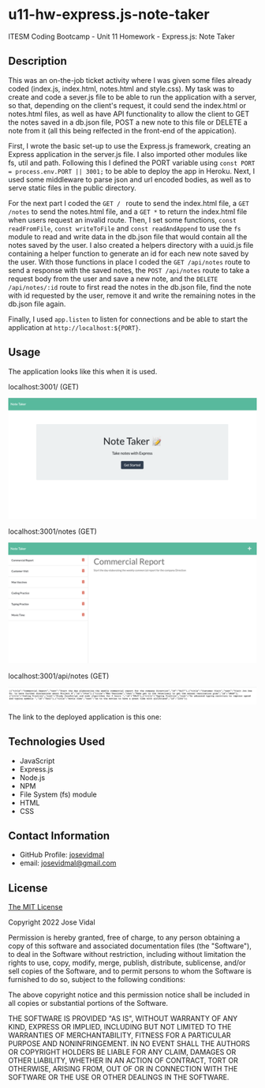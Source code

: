 # u11-hw-express.js-note-taker
ITESM Coding Bootcamp - Unit 11 Homework - Express.js: Note Taker

## Description

This was an on-the-job ticket activity where I was given some files already coded (index.js, index.html, notes.html and style.css). My task was to create and code a sever.js file to be able to run the application with a server, so that, depending on the client's request, it could send the index.html or notes.html files, as well as have API functionality to allow the client to GET the notes saved in a db.json file, POST a new note to this file or DELETE a note from it (all this being relfected in the front-end of the appication).

First, I wrote the basic set-up to use the Express.js framework, creating an Express application in the server.js file. I also imported other modules like fs, util and path. Following this I defined the PORT variable using `const PORT = process.env.PORT || 3001;` to be able to deploy the app in Heroku. Next, I used some middleware to parse json and url encoded bodies, as well as to serve static files in the public directory. 

For the next part I coded the `GET / ` route to send the index.html file, a `GET /notes` to send the notes.html file, and a `GET *` to return the index.html file when users request an invalid route. Then, I set some functions, `const readFromFile`, `const writeToFile` and `const readAndAppend` to use the `fs` module to read and write data in the db.json file that would contain all the notes saved by the user. I also created a helpers directory with a uuid.js file containing a helper function to generate an id for each new note saved by the user. With those functions in place I coded the `GET /api/notes` route to send a response with the saved notes, the `POST /api/notes` route to take a request body from the user and save a new note, and the `DELETE /api/notes/:id` route to first read the notes in the db.json file, find the note with id requested by the user, remove it and write the remaining notes in the db.json file again.

Finally, I used `app.listen` to listen for connections and be able to start the application at `http://localhost:${PORT}`. 

## Usage

The application looks like this when it is used.

localhost:3001/ (GET)

![Note Taker 1](./public/assets/images/note-taker-1.png)

localhost:3001/notes (GET)

![Note Taker 2](./public/assets/images/note-taker-2.png) 

localhost:3001/api/notes (GET)

![Note Taker 3](./public/assets/images/note-taker-3.png)

The link to the deployed application is this one:



## Technologies Used

* JavaScript
* Express.js
* Node.js
* NPM
* File System (fs) module
* HTML
* CSS

## Contact Information

* GitHub Profile: [josevidmal](https://github.com/josevidmal)
* email: josevidmal@gmail.com

## License

[The MIT License](https://www.mit.edu/~amini/LICENSE.md)

Copyright 2022 Jose Vidal

Permission is hereby granted, free of charge, to any person obtaining a copy of this software and associated documentation files (the "Software"), to deal in the Software without restriction, including without limitation the rights to use, copy, modify, merge, publish, distribute, sublicense, and/or sell copies of the Software, and to permit persons to whom the Software is furnished to do so, subject to the following conditions:
    
The above copyright notice and this permission notice shall be included in all copies or substantial portions of the Software.
    
THE SOFTWARE IS PROVIDED "AS IS", WITHOUT WARRANTY OF ANY KIND, EXPRESS OR IMPLIED, INCLUDING BUT NOT LIMITED TO THE WARRANTIES OF MERCHANTABILITY, FITNESS FOR A PARTICULAR PURPOSE AND NONINFRINGEMENT. IN NO EVENT SHALL THE AUTHORS OR COPYRIGHT HOLDERS BE LIABLE FOR ANY CLAIM, DAMAGES OR OTHER LIABILITY, WHETHER IN AN ACTION OF CONTRACT, TORT OR OTHERWISE, ARISING FROM, OUT OF OR IN CONNECTION WITH THE SOFTWARE OR THE USE OR OTHER DEALINGS IN THE SOFTWARE.